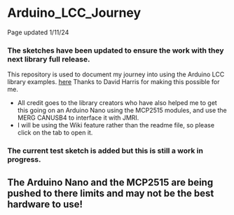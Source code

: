 # Arduino_LCC_Journey

Page updated 1/11/24

### The sketches have been updated to ensure the work with they next library full release.


This repository is used to document my journey into using the Arduino LCC library examples. [here](https://github.com/openlcb/OpenLCB_Single_Thread) Thanks to David Harris for making this possible for me.

- All credit goes to the library creators who have also helped me to get this going on an Arduino Nano using the MCP2515 modules, and use the MERG CANUSB4 to interface it with JMRI.
- I will be using the Wiki feature rather than the readme file, so please click on the tab to open it.

### The current test sketch is added but this is still a work in progress.

## The Arduino Nano and the MCP2515 are being pushed to there limits and may not be the best hardware to use!

